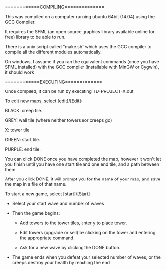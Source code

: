============COMPILING==============

This was compiled on a computer running ubuntu 64bit (14.04) using the GCC Compiler. 

It requires the SFML (an open source graphics library available online for free) library to be able to run.

There is a unix script called "make.sh" which uses the GCC compiler to compile all the different modules automatically. 

On windows, I assume if you ran the equivalent commands (once you have SFML installed) with the GCC compiler (installable with MinGW or Cygwin), it should work

============EXECUTING=============

Once compiled, it can be run by executing TD-PROJECT-X.out

To edit new maps, select [edit]/[Edit]:

  BLACK: creep tile.
  
  GREY: wall tile (where neither towers nor creeps go)
  
  X: tower tile
  
  GREEN: start tile.
  
  PURPLE: end tile. 

You can click DONE once you have completed the map, however it won't let you finish until you have one start tile and one end tile, and a path between them. 

After you click DONE, it will prompt you for the name of your map, and save the map in a file of that name. 

To start a new game, select [start]/[Start]
  
- Select your start wave and number of waves
  
- Then the game begins:
  
  - Add towers to the tower tiles, enter y to place tower.
  
  - Edit towers (upgrade or sell) by clicking on the tower and entering the appropriate command.
  
  - Ask for a new wave by clicking the DONE button.
  
- The game ends when you defeat your selected number of waves, or the creeps destroy your health by reaching the end
